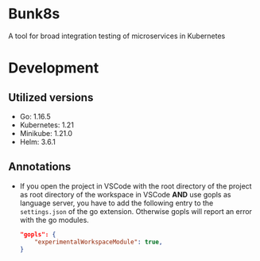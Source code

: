 # Bunk8s

A tool for broad integration testing of microservices in Kubernetes

# Development

## Utilized versions

- Go: 1.16.5
- Kubernetes: 1.21
- Minikube: 1.21.0
- Helm: 3.6.1

## Annotations

- If you open the project in VSCode with the root directory of the project as root directory of the workspace in VSCode **AND** use gopls as language server, you have to add the following entry to the ```settings.json``` of the go extension. Otherwise gopls will report an error with the go modules.

    ```json
    "gopls": {
        "experimentalWorkspaceModule": true,
    }
    ```